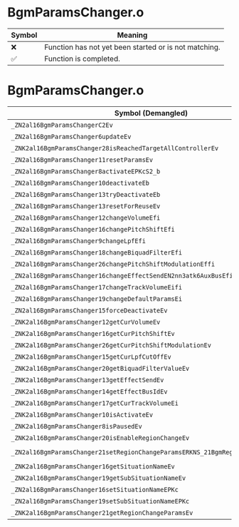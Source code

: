 # BgmParamsChanger.o
| Symbol | Meaning 
| ------------- | ------------- 
| :x: | Function has not yet been started or is not matching. 
| :white_check_mark: | Function is completed. 


# BgmParamsChanger.o
| Symbol (Demangled) | Symbol (Mangled) | Decompiled? |
| ------------- |  ------------- | ------------- |
| `_ZN2al16BgmParamsChangerC2Ev` | `al::BgmParamsChanger::BgmParamsChanger(void)` | :white_check_mark: |
| `_ZN2al16BgmParamsChanger6updateEv` | `al::BgmParamsChanger::update(void)` | :white_check_mark: |
| `_ZNK2al16BgmParamsChanger28isReachedTargetAllControllerEv` | `al::BgmParamsChanger::isReachedTargetAllController(void)const` | :white_check_mark: |
| `_ZN2al16BgmParamsChanger11resetParamsEv` | `al::BgmParamsChanger::resetParams(void)` | :white_check_mark: |
| `_ZN2al16BgmParamsChanger8activateEPKcS2_b` | `al::BgmParamsChanger::activate(char const*,char const*,bool)` | :white_check_mark: |
| `_ZN2al16BgmParamsChanger10deactivateEb` | `al::BgmParamsChanger::deactivate(bool)` | :white_check_mark: |
| `_ZN2al16BgmParamsChanger13tryDeactivateEb` | `al::BgmParamsChanger::tryDeactivate(bool)` | :white_check_mark: |
| `_ZN2al16BgmParamsChanger13resetForReuseEv` | `al::BgmParamsChanger::resetForReuse(void)` | :white_check_mark: |
| `_ZN2al16BgmParamsChanger12changeVolumeEfi` | `al::BgmParamsChanger::changeVolume(float,int)` | :white_check_mark: |
| `_ZN2al16BgmParamsChanger16changePitchShiftEfi` | `al::BgmParamsChanger::changePitchShift(float,int)` | :white_check_mark: |
| `_ZN2al16BgmParamsChanger9changeLpfEfi` | `al::BgmParamsChanger::changeLpf(float,int)` | :white_check_mark: |
| `_ZN2al16BgmParamsChanger18changeBiquadFilterEfi` | `al::BgmParamsChanger::changeBiquadFilter(float,int)` | :white_check_mark: |
| `_ZN2al16BgmParamsChanger26changePitchShiftModulationEffi` | `al::BgmParamsChanger::changePitchShiftModulation(float,float,int)` | :white_check_mark: |
| `_ZN2al16BgmParamsChanger16changeEffectSendEN2nn3atk6AuxBusEfi` | `al::BgmParamsChanger::changeEffectSend(nn::atk::AuxBus,float,int)` | :white_check_mark: |
| `_ZN2al16BgmParamsChanger17changeTrackVolumeEifi` | `al::BgmParamsChanger::changeTrackVolume(int,float,int)` | :white_check_mark: |
| `_ZN2al16BgmParamsChanger19changeDefaultParamsEi` | `al::BgmParamsChanger::changeDefaultParams(int)` | :white_check_mark: |
| `_ZN2al16BgmParamsChanger15forceDeactivateEv` | `al::BgmParamsChanger::forceDeactivate(void)` | :white_check_mark: |
| `_ZNK2al16BgmParamsChanger12getCurVolumeEv` | `al::BgmParamsChanger::getCurVolume(void)const` | :white_check_mark: |
| `_ZNK2al16BgmParamsChanger16getCurPitchShiftEv` | `al::BgmParamsChanger::getCurPitchShift(void)const` | :white_check_mark: |
| `_ZNK2al16BgmParamsChanger26getCurPitchShiftModulationEv` | `al::BgmParamsChanger::getCurPitchShiftModulation(void)const` | :white_check_mark: |
| `_ZNK2al16BgmParamsChanger15getCurLpfCutOffEv` | `al::BgmParamsChanger::getCurLpfCutOff(void)const` | :white_check_mark: |
| `_ZNK2al16BgmParamsChanger20getBiquadFilterValueEv` | `al::BgmParamsChanger::getBiquadFilterValue(void)const` | :white_check_mark: |
| `_ZNK2al16BgmParamsChanger13getEffectSendEv` | `al::BgmParamsChanger::getEffectSend(void)const` | :white_check_mark: |
| `_ZNK2al16BgmParamsChanger14getEffectBusIdEv` | `al::BgmParamsChanger::getEffectBusId(void)const` | :white_check_mark: |
| `_ZNK2al16BgmParamsChanger17getCurTrackVolumeEi` | `al::BgmParamsChanger::getCurTrackVolume(int)const` | :white_check_mark: |
| `_ZNK2al16BgmParamsChanger10isActivateEv` | `al::BgmParamsChanger::isActivate(void)const` | :white_check_mark: |
| `_ZNK2al16BgmParamsChanger8isPausedEv` | `al::BgmParamsChanger::isPaused(void)const` | :white_check_mark: |
| `_ZNK2al16BgmParamsChanger20isEnableRegionChangeEv` | `al::BgmParamsChanger::isEnableRegionChange(void)const` | :white_check_mark: |
| `_ZN2al16BgmParamsChanger21setRegionChangeParamsERKNS_21BgmRegionChangeParamsE` | `al::BgmParamsChanger::setRegionChangeParams(al::BgmRegionChangeParams const&)` | :white_check_mark: |
| `_ZNK2al16BgmParamsChanger16getSituationNameEv` | `al::BgmParamsChanger::getSituationName(void)const` | :white_check_mark: |
| `_ZNK2al16BgmParamsChanger19getSubSituationNameEv` | `al::BgmParamsChanger::getSubSituationName(void)const` | :white_check_mark: |
| `_ZN2al16BgmParamsChanger16setSituationNameEPKc` | `al::BgmParamsChanger::setSituationName(char const*)` | :white_check_mark: |
| `_ZN2al16BgmParamsChanger19setSubSituationNameEPKc` | `al::BgmParamsChanger::setSubSituationName(char const*)` | :white_check_mark: |
| `_ZNK2al16BgmParamsChanger21getRegionChangeParamsEv` | `al::BgmParamsChanger::getRegionChangeParams(void)const` | :white_check_mark: |
